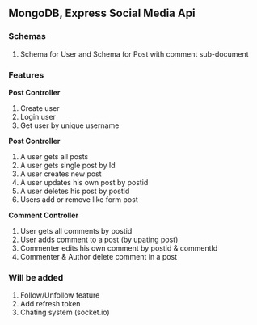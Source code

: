 ## MongoDB, Express Social Media Api
### Schemas
1. Schema for User and Schema for Post with comment sub-document

### Features
**Post Controller**
1. Create user
2. Login user
3. Get user by unique username

**Post Controller**
1. A user gets all posts
2. A user gets single post by Id
3. A user creates new post
4. A user updates his own post by postid
5. A user deletes his post by postid
6. Users add or remove like form post

**Comment Controller**
1. User gets all comments by postid
2. User adds comment to a post (by upating post)
3. Commenter edits his own comment by postid & commentId
4. Commenter & Author delete comment in a post

### Will be added
1. Follow/Unfollow feature
2. Add refresh token  
3. Chating system (socket.io)
